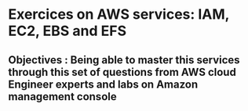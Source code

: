 # Exercices on AWS services: IAM, EC2, EBS and EFS
## Objectives : Being able to master this services through this set of questions from AWS cloud Engineer experts and labs on Amazon management console
